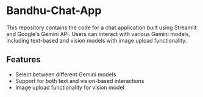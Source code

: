 # Bandhu-Chat-App
This repository contains the code for a chat application built using Streamlit and Google's Gemini API. Users can interact with various Gemini models, including text-based and vision models with image upload functionality.


## Features

- Select between different Gemini models
- Support for both text and vision-based interactions
- Image upload functionality for vision model
